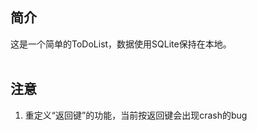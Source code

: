 ## 简介
这是一个简单的ToDoList，数据使用SQLite保持在本地。
<br/><br/>

## 注意
<ol>
<li>重定义“返回键”的功能，当前按返回键会出现crash的bug</li>
</ol>
